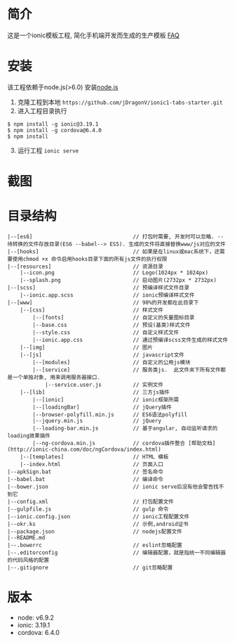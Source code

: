 # 简介
这是一个ionic模板工程, 简化手机端开发而生成的生产模板
[FAQ](https://github.com/jDragonV/ionic1-tabs-starter/blob/master/FAQ.md)
# 安装
该工程依赖于node.js(>6.0) 安装[node.js](https://npm.taobao.org/mirrors/node)

1. 克隆工程到本地  `https://github.com/jDragonV/ionic1-tabs-starter.git`
2. 进入工程目录执行
```
$ npm install -g ionic@3.19.1
$ npm install -g cordova@6.4.0
$ npm install
```
3. 运行工程 `ionic serve`


# 截图


# 目录结构
```
|--[es6]								// 打包时需要, 开发时可以忽略. --待转换的文件存放目录(ES6 --babel--> ES5). 生成的文件将直接替换www/js对应的文件
|--[hooks]								// 如果是在linux或mac系统下，还需要使用chmod +x 命令启用hooks目录下面的所有js文件的执行权限
|--[resources]							// 资源目录
	|--icon.png							// Logo(1024px * 1024px)
	|--splash.png						// 启动图片(2732px * 2732px)
|--[scss]								// 预编译样式文件目录
	|--ionic.app.scss					// ionic预编译样式文件
|--[www]								// 90%的开发都在此目录下
	|--[css]							// 样式文件
		|--[fonts]						// 自定义的矢量图标目录
		|--base.css						// 预设(基类)样式文件
		|--style.css					// 自定义样式文件
		|--ionic.app.css				// 通过预编译scss文件生成的样式文件
	|--[img]							// 图片
	|--[js]								// javascript文件
		|--[modules]					// 自定义的公用js模块
		|--[service]					// 服务类js.  此文件夹下所有文件都是一个单独对象, 用来调用服务器接口. 
			|--service.user.js			// 实例文件
	|--[lib]							// 三方js插件
		|--[ionic]						// ionic框架所需
		|--[loadingBar]					// jQuery插件
		|--browser-polyfill.min.js		// ES6语法polyfill
		|--jquery.min.js				// jQuery
		|--loading-bar.min.js			// 基于angular, 自动监听请求的loading效果插件
		|--ng-cordova.min.js			// cordova插件整合 [帮助文档](http://ionic-china.com/doc/ngCordova/index.html)
	|--[templates]						// HTML 模板
	|--index.html						// 页面入口
|--apkSign.bat							// 签名命令
|--babel.bat							// 编译命令
|--bower.json							// ionic serve后没有他会警告找不到它
|--config.xml							// 打包配置文件
|--gulpfile.js							// gulp 命令
|--ionic.config.json					// ionic工程配置文件
|--okr.ks								// 示例,android证书
|--package.json							// nodejs配置文件
|--README.md
|--.bowerrc								// eslint忽略配置
|--.editorconfig						// 编辑器配置，就是指统一不同编辑器的代码风格的配置
|--.gitignore							// git忽略配置
```
# 版本
- node: v6.9.2
- ionic: 3.19.1
- cordova: 6.4.0

